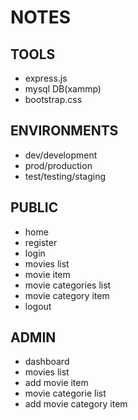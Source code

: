 # NOTES

## TOOLS

- express.js
- mysql DB(xammp)
- bootstrap.css

## ENVIRONMENTS

- dev/development
- prod/production
- test/testing/staging

## PUBLIC

- home
- register
- login
- movies list
- movie item
- movie categories list
- movie category item
- logout

## ADMIN

- dashboard
- movies list
- add movie item
- movie categorie list
- add movie category item
